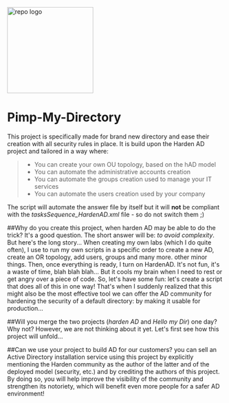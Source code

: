 <img src="https://github.com/LoicVeirman/Pimp-My-Directory/assets/85032445/0dc7aeeb-04b8-4c45-8d76-804ba9799c4f" alt="repo logo" width="200"/>

# Pimp-My-Directory

This project is specifically made for brand new directory and ease their creation with all security rules in place. It is build upon the Harden AD project and tailored in a way where:
> - You can create your own OU topology, based on the hAD model
> - You can automate the administrative accounts creation
> - You can automate the groups creation used to manage your IT services
> - You can automate the users creation used by your company 

The script will automate the answer file by itself but it will **not** be compliant with the *tasksSequence_HardenAD.xml* file - so do not switch them ;)

##Why do you create this project, when harden AD may be able to do the trick?
It's a good question. The short answer will be: *to avoid complexity*. But here's the long story...
When creating my own labs (which I do quite often), I use to run my own scripts in a specific order to create a new AD, create an OR topology, add users, groups and many more. other minor things. 
Then, once everything is ready, I turn on HardenAD. It's not fun, it's a waste of time, blah blah blah... But it cools my brain when I need to rest or get angry over a piece of code.
So, let's have some fun: let's create a script that does all of this in one way! 
That's when I suddenly realized that this might also be the most effective tool we can offer the AD community for hardening the security of a default directory: by making it usable for production...

##Will you merge the two projects (*harden AD* and *Hello my Dir*) one day?
Why not? However, we are not thinking about it yet. Let's first see how this project will unfold...

##Can we use your project to build AD for our customers?
you can sell an Active Directory installation service using this project by explicitly mentioning the Harden community as the author of the latter and of the deployed model (security, etc.) and by crediting the authors of this project. 
By doing so, you will help improve the visibility of the community and strengthen its notoriety, which will benefit even more people for a safer AD environment!
